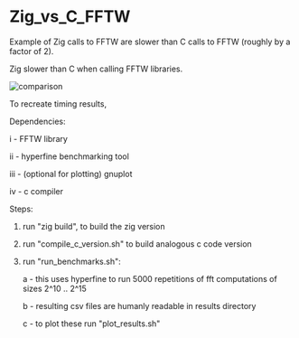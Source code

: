 # Zig_vs_C_FFTW
Example of Zig calls to FFTW are slower than C calls to FFTW (roughly by a factor of 2).

Zig slower than C when calling FFTW libraries.

![comparison](https://github.com/user-attachments/assets/e4d109a7-d6c7-424e-b8e3-94827ea2f992)


To recreate timing results,

Dependencies:

   i   - FFTW library 

   ii  - hyperfine benchmarking tool

   iii - (optional for plotting) gnuplot

   iv  - c compiler

Steps:

1) run "zig build", to build the zig version 
2) run "compile_c_version.sh" to build analogous c code version
3) run "run_benchmarks.sh":
   
   a - this uses hyperfine to run 5000 repetitions of fft computations of sizes 2^10 .. 2^15
   
   b - resulting csv files are humanly readable in results directory
   
   c - to plot these run "plot_results.sh"
   


